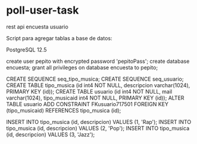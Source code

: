 # poll-user-task
rest api encuesta usuario

Script para agregar tablas a base de datos:

PostgreSQL
12.5

create user pepito with encrypted password 'pepitoPass';
create database encuesta;
grant all privileges on database encuesta to pepito;

CREATE SEQUENCE seq_tipo_musica;
CREATE SEQUENCE seq_usuario;
CREATE TABLE tipo_musica (id int4 NOT NULL, descripcion varchar(1024), PRIMARY KEY (id));
CREATE TABLE usuario (id int4 NOT NULL, mail varchar(1024), tipo_musicaid int4 NOT NULL, PRIMARY KEY (id));
ALTER TABLE usuario ADD CONSTRAINT FKusuario717501 FOREIGN KEY (tipo_musicaid) REFERENCES tipo_musica (id);


INSERT INTO tipo_musica (id, descripcion) VALUES (1, 'Rap');
INSERT INTO tipo_musica (id, descripcion) VALUES (2, 'Pop');
INSERT INTO tipo_musica (id, descripcion) VALUES (3, 'Jazz');
